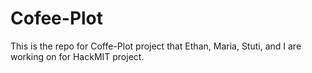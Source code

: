 # Cofee-Plot

This is the repo for Coffe-Plot project that Ethan, Maria, Stuti, and I are working on for HackMIT project.